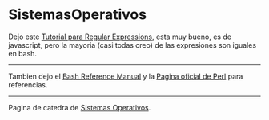 # SistemasOperativos

Dejo este <a href="http://regexone.com/">Tutorial para Regular Expressions</a>, esta muy bueno, es de javascript, 
pero la mayoria (casi todas creo) de las expresiones son iguales en bash.<br><hr>

Tambien dejo el <a href="http://www.gnu.org/software/bash/manual/bash.html">Bash Reference Manual</a> y la 
<a href="http://perldoc.perl.org/">Pagina oficial de Perl</a> para referencias.<br><hr>

Pagina de catedra de <a href="http://materias.fi.uba.ar/7508/">Sistemas Operativos</a>.
